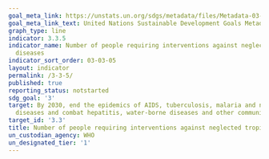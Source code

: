 ```yaml
---
goal_meta_link: https://unstats.un.org/sdgs/metadata/files/Metadata-03-03-05.pdf
goal_meta_link_text: United Nations Sustainable Development Goals Metadata (pdf 865kB)
graph_type: line
indicator: 3.3.5
indicator_name: Number of people requiring interventions against neglected tropical
  diseases
indicator_sort_order: 03-03-05
layout: indicator
permalink: /3-3-5/
published: true
reporting_status: notstarted
sdg_goal: '3'
target: By 2030, end the epidemics of AIDS, tuberculosis, malaria and neglected tropical
  diseases and combat hepatitis, water-borne diseases and other communicable diseases
target_id: '3.3'
title: Number of people requiring interventions against neglected tropical diseases
un_custodian_agency: WHO
un_designated_tier: '1'
---
```


